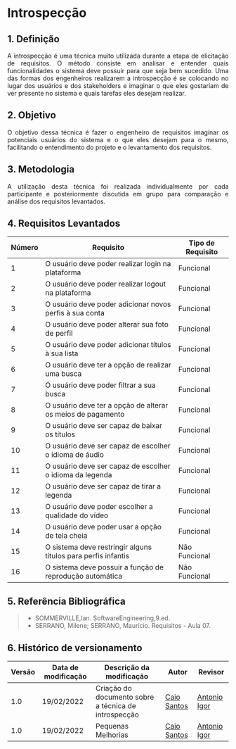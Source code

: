 # Introspecção

## 1. Definição

<p align="justify">
A introspecção é uma técnica muito utilizada durante a etapa de elicitação de requisitos. O método consiste em analisar e entender quais funcionalidades o sistema deve possuir para que seja bem sucedido. Uma das formas dos engenheiros realizarem a introspecção é se colocando no lugar dos usuários e dos stakeholders e imaginar o que eles gostariam de ver presente no sistema e quais tarefas eles desejam realizar.
</p>


## 2. Objetivo

<p align="justify">
O objetivo dessa técnica é fazer o engenheiro de requisitos imaginar os potenciais usuários do sistema e o que eles desejam para o mesmo, facilitando o entendimento do projeto e o levantamento dos requisitos.
</p>


## 3. Metodologia

<p align="justify">
A utilização desta técnica foi realizada individualmente por cada participante e posteriormente discutida em grupo para comparação e análise dos requisitos levantados.
</p>


## 4. Requisitos Levantados

| Número | Requisito | Tipo de Requisito |
|--|--|--|
|1|O usuário deve poder realizar login na plataforma|Funcional|
|2|O usuário deve poder realizar logout na plataforma|Funcional|
|3|O usuário deve poder adicionar novos perfis à sua conta|Funcional|
|4|O usuário deve poder alterar sua foto de perfil|Funcional|
|5|O usuário deve poder adicionar títulos à sua lista|Funcional|
|6|O usuário deve ter a opção de realizar uma busca|Funcional|
|7|O usuário deve poder filtrar a sua busca|Funcional|
|8|O usuário deve ter a opção de alterar os meios de pagamento|Funcional|
|9|O usuário deve ser capaz de baixar os títulos|Funcional|
|10|O usuário deve ser capaz de escolher o idioma de áudio|Funcional|
|11|O usuário deve ser capaz de escolher o idioma da legenda|Funcional|
|12|O usuário deve ser capaz de tirar a legenda|Funcional|
|13|O usuário deve poder escolher a qualidade do vídeo|Funcional|
|14|O usuário deve poder usar a opção de tela cheia|Funcional|
|15|O sistema deve restringir alguns títulos para perfis infantis|Não Funcional|
|16|O sistema deve possuir a função de reprodução automática|Não Funcional|



## 5. Referência Bibliográfica
> -  SOMMERVILLE,Ian. SoftwareEngineering,9.ed.
> - SERRANO, Milene; SERRANO, Maurício. Requisitos - Aula 07.


## 6. Histórico de versionamento
|Versão|Data de modificação|Descrição da modificação|Autor|Revisor|
|-|-|-|-|-|
|1.0|19/02/2022|Criação do documento sobre a técnica de introspecção|[Caio Santos]('https://github.com/caiobsantos')|[Antonio Igor]('https://github.com/antonioigorcarvalho')|
|1.0|19/02/2022|Pequenas Melhorias|[Caio Santos]('https://github.com/caiobsantos')|[Antonio Igor]('https://github.com/antonioigorcarvalho')|